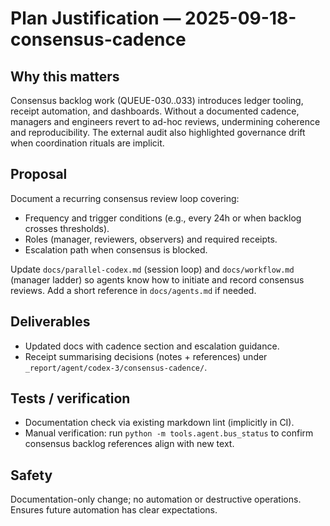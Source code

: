 # Plan Justification — 2025-09-18-consensus-cadence

## Why this matters
Consensus backlog work (QUEUE-030..033) introduces ledger tooling, receipt automation, and dashboards. Without a documented cadence, managers and engineers revert to ad-hoc reviews, undermining coherence and reproducibility. The external audit also highlighted governance drift when coordination rituals are implicit.

## Proposal
Document a recurring consensus review loop covering:
- Frequency and trigger conditions (e.g., every 24h or when backlog crosses thresholds).
- Roles (manager, reviewers, observers) and required receipts.
- Escalation path when consensus is blocked.

Update `docs/parallel-codex.md` (session loop) and `docs/workflow.md` (manager ladder) so agents know how to initiate and record consensus reviews. Add a short reference in `docs/agents.md` if needed.

## Deliverables
- Updated docs with cadence section and escalation guidance.
- Receipt summarising decisions (notes + references) under `_report/agent/codex-3/consensus-cadence/`.

## Tests / verification
- Documentation check via existing markdown lint (implicitly in CI).
- Manual verification: run `python -m tools.agent.bus_status` to confirm consensus backlog references align with new text.

## Safety
Documentation-only change; no automation or destructive operations. Ensures future automation has clear expectations.
